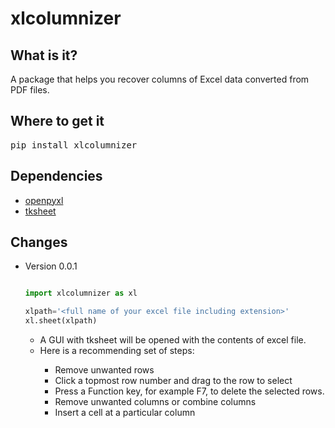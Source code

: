 # xlcolumnizer

## What is it?

A package that helps you recover columns of Excel data converted from PDF files.

## Where to get it

<pre lang=sh>pip install xlcolumnizer</pre>

## Dependencies

<ul><li><a href="https://openpyxl.readthedocs.io/en/stable/">openpyxl</a></li>
<li><a href="https://github.com/ragardner/tksheet">tksheet</a></li></ul>

## Changes
<ul>
<li>Version 0.0.1</li>

```python

import xlcolumnizer as xl

xlpath='<full name of your excel file including extension>'
xl.sheet(xlpath)

```

<ul><li>A GUI with tksheet will be opened with the contents of excel file.</li>
<li>Here is a recommending set of steps:</li>
<ul><li>Remove unwanted rows</li>
  <li>Click a topmost row number and drag to the row to select</li>
  <li>Press a Function key, for example F7, to delete the selected rows.</li>
<li>Remove unwanted columns or combine columns</li>
<li>Insert a cell at a particular column</li>

</ul>
<br>
